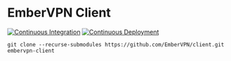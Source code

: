 # EmberVPN Client
[![Continuous Integration](https://github.com/EmberVPN/client/actions/workflows/ci.yml/badge.svg)](https://github.com/EmberVPN/client/actions/workflows/ci.yml)
[![Continuous Deployment](https://github.com/EmberVPN/client/actions/workflows/cd.yml/badge.svg)](https://github.com/EmberVPN/client/actions/workflows/cd.yml)

```
git clone --recurse-submodules https://github.com/EmberVPN/client.git embervpn-client
```

